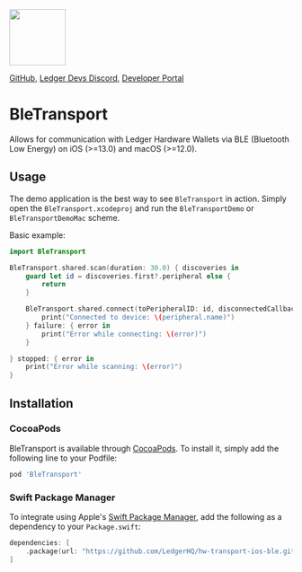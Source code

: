<img src="https://user-images.githubusercontent.com/4631227/191834116-59cf590e-25cc-4956-ae5c-812ea464f324.png" height="100" />

[GitHub](https://github.com/LedgerHQ/ledger-live/),
[Ledger Devs Discord](https://developers.ledger.com/discord-pro),
[Developer Portal](https://developers.ledger.com/)

# BleTransport

Allows for communication with Ledger Hardware Wallets via BLE (Bluetooth Low Energy) on iOS (>=13.0) and macOS (>=12.0).

## Usage

The demo application is the best way to see `BleTransport` in action. Simply open the `BleTransport.xcodeproj` and run the `BleTransportDemo` or `BleTransportDemoMac` scheme.

Basic example:
```swift
import BleTransport

BleTransport.shared.scan(duration: 30.0) { discoveries in
    guard let id = discoveries.first?.peripheral else {
        return
    }

    BleTransport.shared.connect(toPeripheralID: id, disconnectedCallback: nil) { peripheral in
        print("Connected to device: \(peripheral.name)")
    } failure: { error in
        print("Error while connecting: \(error)")
    }

} stopped: { error in
    print("Error while scanning: \(error)")
}
```

## Installation

### CocoaPods

BleTransport is available through [CocoaPods](http://cocoapods.org). To install
it, simply add the following line to your Podfile:

```bash
pod 'BleTransport'
```

### Swift Package Manager

To integrate using Apple's [Swift Package Manager](https://swift.org/package-manager/), add the following as a dependency to your `Package.swift`:

```swift
dependencies: [
    .package(url: "https://github.com/LedgerHQ/hw-transport-ios-ble.git", from: "1.0.0")
]
```
